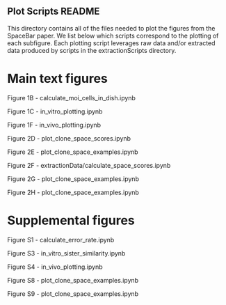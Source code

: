 ## Plot Scripts README ## 

This directory contains all of the files needed to plot the figures from the SpaceBar paper. We list below which scripts correspond to the plotting of each subfigure. Each plotting script leverages raw data and/or extracted data produced by scripts in the extractionScripts directory.

# Main text figures

Figure 1B - calculate_moi_cells_in_dish.ipynb

Figure 1C - in_vitro_plotting.ipynb

Figure 1F - in_vivo_plotting.ipynb

Figure 2D - plot_clone_space_scores.ipynb

Figure 2E - plot_clone_space_examples.ipynb

Figure 2F - extractionData/calculate_space_scores.ipynb

Figure 2G - plot_clone_space_examples.ipynb

Figure 2H - plot_clone_space_examples.ipynb

# Supplemental figures

Figure S1 - calculate_error_rate.ipynb

Figure S3 - in_vitro_sister_similarity.ipynb

Figure S4 - in_vivo_plotting.ipynb

Figure S8 - plot_clone_space_examples.ipynb

Figure S9 - plot_clone_space_examples.ipynb